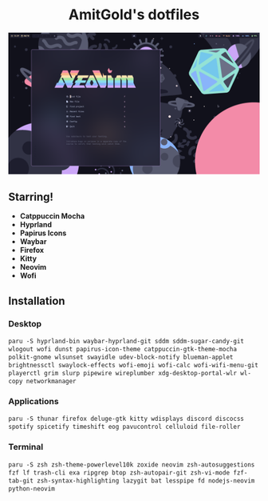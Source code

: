 <h1 align="center">AmitGold's dotfiles</h1>
<img src='.screenshot.png'>

## Starring!

-   **Catppuccin Mocha**
-   **Hyprland**
-   **Papirus Icons**
-   **Waybar**
-   **Firefox**
-   **Kitty**
-   **Neovim**
-   **Wofi**

## Installation

### Desktop

```
paru -S hyprland-bin waybar-hyprland-git sddm sddm-sugar-candy-git wlogout wofi dunst papirus-icon-theme catppuccin-gtk-theme-mocha polkit-gnome wlsunset swayidle udev-block-notify blueman-applet brightnessctl swaylock-effects wofi-emoji wofi-calc wofi-wifi-menu-git playerctl grim slurp pipewire wireplumber xdg-desktop-portal-wlr wl-copy networkmanager
```

### Applications

```
paru -S thunar firefox deluge-gtk kitty wdisplays discord discocss spotify spicetify timeshift eog pavucontrol celluloid file-roller
```

### Terminal

```
paru -S zsh zsh-theme-powerlevel10k zoxide neovim zsh-autosuggestions fzf lf trash-cli exa ripgrep btop zsh-autopair-git zsh-vi-mode fzf-tab-git zsh-syntax-highlighting lazygit bat lesspipe fd nodejs-neovim python-neovim
```
